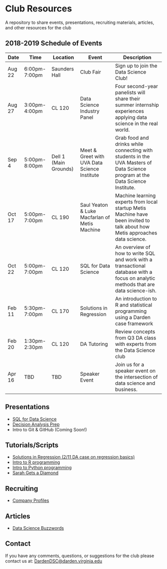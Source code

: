 # Club Resources
A repository to share events, presentations, recruiting materials, articles, and other resources for the club

## 2018-2019 Schedule of Events

Date | Time | Location | Event | Description
---|---|---|---|---------
Aug 22 | 6:00pm-7:00pm | Saunders Hall | Club Fair | Sign up to join the Data Science Club!
Aug 27 | 3:00pm-4:00pm | CL 120 | Data Science Industry Panel | Four second-year panelists will share their summer internship experiences applying data science in the real world.
Sep 4 | 5:00pm-8:00pm | Dell 1 (Main Grounds) | Meet & Greet with UVA Data Science Institute | Grab food and drinks while connecting with students in the UVA Masters of Data Science program at the Data Science Institute.
Oct 17 | 5:00pm-7:00pm | CL 190 | Saul Yeaton & Luke Macfarlan of Metis Machine | Machine learning experts from local startup Metis Machine have been invited to talk about how Metis approaches data science.
Oct 22 | 5:00pm-7:00pm | CL 120 | SQL for Data Science | An overview of how to write SQL and work with a transactional database with a focus on analytic methods that are data science-ish.
Feb 11 | 5:30pm-7:00pm | CL 170  | Solutions in Regression | An introduction to R and statistical programming using a Darden case framework
Feb 20 | 1:30pm-2:30pm  | CL 120 | DA Tutoring | Review concepts from Q3 DA class with experts from the Data Science club
Apr 16 | TBD | TBD | Speaker Event | Join us for a speaker event on the intersection of data science and business. 

## Presentations

 - [SQL for Data Science](https://gitcdn.link/cdn/DardenDSC/club-resources/40d3ef0c539be563b69f35916a968eae09fc2b76/presentations/sql-for-data-science/sql-for-data-science.pdf)
 - [Decision Analysis Prep](https://gitcdn.link/repo/DardenDSC/club-resources/master/presentations/decision-analysis-prep/decision-analysis-prep.pdf)
 - Intro to Git & GitHub (Coming Soon!)

## Tutorials/Scripts

 - [Solutions in Regression (2/11 DA case on regression basics)](https://github.com/DardenDSC/solutions-in-regression#solutions-in-regression)
 - [Intro to R programming](https://github.com/DardenDSC/intro-to-r-programming#intro-to-r-programming)
 - [Intro to Python programming](https://github.com/DardenDSC/intro-to-python-programming#intro-to-python-programming)
 - [Sarah Gets a Diamond](https://github.com/DardenDSC/sarah-gets-a-diamond#sarah-gets-a-diamond)
 
## Recruiting

 - [Company Profiles](https://github.com/DardenDSC/club-resources/tree/master/recruiting#company-profiles)
 
## Articles

 - [Data Science Buzzwords](https://github.com/DardenDSC/club-resources/blob/master/admin/data-sci-buzzwords.csv)
 
## Contact
If you have any comments, questions, or suggestions for the club please contact 
us at: DardenDSC@darden.virginia.edu
